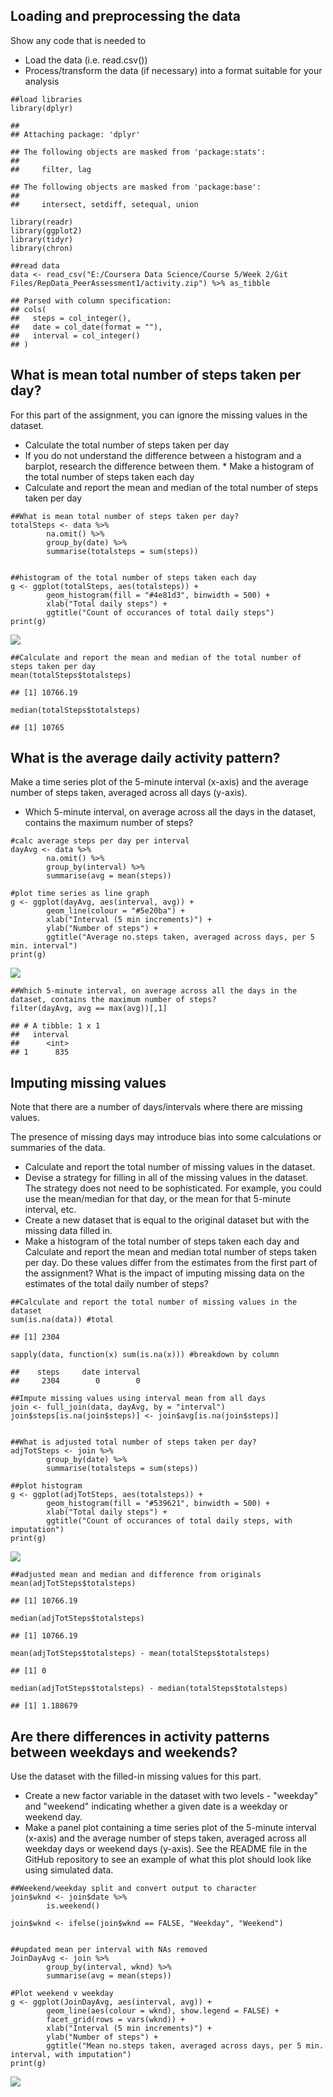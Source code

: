 Loading and preprocessing the data
----------------------------------

Show any code that is needed to

-   Load the data (i.e. read.csv())
-   Process/transform the data (if necessary) into a format suitable for
    your analysis

<!-- -->

    ##load libraries
    library(dplyr)

    ## 
    ## Attaching package: 'dplyr'

    ## The following objects are masked from 'package:stats':
    ## 
    ##     filter, lag

    ## The following objects are masked from 'package:base':
    ## 
    ##     intersect, setdiff, setequal, union

    library(readr)
    library(ggplot2)
    library(tidyr)
    library(chron)

    ##read data
    data <- read_csv("E:/Coursera Data Science/Course 5/Week 2/Git Files/RepData_PeerAssessment1/activity.zip") %>% as_tibble

    ## Parsed with column specification:
    ## cols(
    ##   steps = col_integer(),
    ##   date = col_date(format = ""),
    ##   interval = col_integer()
    ## )

What is mean total number of steps taken per day?
-------------------------------------------------

For this part of the assignment, you can ignore the missing values in
the dataset.

-   Calculate the total number of steps taken per day
-   If you do not understand the difference between a histogram and a
    barplot, research the difference between them. \* Make a histogram
    of the total number of steps taken each day
-   Calculate and report the mean and median of the total number of
    steps taken per day

<!-- -->

    ##What is mean total number of steps taken per day?
    totalSteps <- data %>% 
            na.omit() %>%
            group_by(date) %>% 
            summarise(totalsteps = sum(steps))


    ##histogram of the total number of steps taken each day
    g <- ggplot(totalSteps, aes(totalsteps)) +
            geom_histogram(fill = "#4e81d3", binwidth = 500) + 
            xlab("Total daily steps") + 
            ggtitle("Count of occurances of total daily steps")
    print(g)

![](PA1_template_files/figure-markdown_strict/unnamed-chunk-2-1.png)

    ##Calculate and report the mean and median of the total number of steps taken per day
    mean(totalSteps$totalsteps)

    ## [1] 10766.19

    median(totalSteps$totalsteps)

    ## [1] 10765

What is the average daily activity pattern?
-------------------------------------------

Make a time series plot of the 5-minute interval (x-axis) and the
average number of steps taken, averaged across all days (y-axis).

-   Which 5-minute interval, on average across all the days in the
    dataset, contains the maximum number of steps?

<!-- -->

    #calc average steps per day per interval
    dayAvg <- data %>% 
            na.omit() %>%
            group_by(interval) %>% 
            summarise(avg = mean(steps))

    #plot time series as line graph
    g <- ggplot(dayAvg, aes(interval, avg)) +
            geom_line(colour = "#5e20ba") +
            xlab("Interval (5 min increments)") +
            ylab("Number of steps") + 
            ggtitle("Average no.steps taken, averaged across days, per 5 min. interval")
    print(g)

![](PA1_template_files/figure-markdown_strict/unnamed-chunk-3-1.png)

    ##Which 5-minute interval, on average across all the days in the dataset, contains the maximum number of steps?
    filter(dayAvg, avg == max(avg))[,1]

    ## # A tibble: 1 x 1
    ##   interval
    ##      <int>
    ## 1      835

Imputing missing values
-----------------------

Note that there are a number of days/intervals where there are missing
values.

The presence of missing days may introduce bias into some calculations
or summaries of the data.

-   Calculate and report the total number of missing values in the
    dataset.
-   Devise a strategy for filling in all of the missing values in the
    dataset. The strategy does not need to be sophisticated. For
    example, you could use the mean/median for that day, or the mean for
    that 5-minute interval, etc.
-   Create a new dataset that is equal to the original dataset but with
    the missing data filled in.
-   Make a histogram of the total number of steps taken each day and
    Calculate and report the mean and median total number of steps taken
    per day. Do these values differ from the estimates from the first
    part of the assignment? What is the impact of imputing missing data
    on the estimates of the total daily number of steps?

<!-- -->

    ##Calculate and report the total number of missing values in the dataset
    sum(is.na(data)) #total

    ## [1] 2304

    sapply(data, function(x) sum(is.na(x))) #breakdown by column

    ##    steps     date interval 
    ##     2304        0        0

    ##Impute missing values using interval mean from all days
    join <- full_join(data, dayAvg, by = "interval")
    join$steps[is.na(join$steps)] <- join$avg[is.na(join$steps)]


    ##What is adjusted total number of steps taken per day?
    adjTotSteps <- join %>% 
            group_by(date) %>% 
            summarise(totalsteps = sum(steps))

    ##plot histogram
    g <- ggplot(adjTotSteps, aes(totalsteps)) +
            geom_histogram(fill = "#539621", binwidth = 500) + 
            xlab("Total daily steps") + 
            ggtitle("Count of occurances of total daily steps, with imputation")
    print(g)

![](PA1_template_files/figure-markdown_strict/unnamed-chunk-4-1.png)

    ##adjusted mean and median and difference from originals
    mean(adjTotSteps$totalsteps)

    ## [1] 10766.19

    median(adjTotSteps$totalsteps)

    ## [1] 10766.19

    mean(adjTotSteps$totalsteps) - mean(totalSteps$totalsteps)

    ## [1] 0

    median(adjTotSteps$totalsteps) - median(totalSteps$totalsteps)

    ## [1] 1.188679

Are there differences in activity patterns between weekdays and weekends?
-------------------------------------------------------------------------

Use the dataset with the filled-in missing values for this part.

-   Create a new factor variable in the dataset with two levels -
    "weekday" and "weekend" indicating whether a given date is a weekday
    or weekend day.
-   Make a panel plot containing a time series plot of the 5-minute
    interval (x-axis) and the average number of steps taken, averaged
    across all weekday days or weekend days (y-axis). See the README
    file in the GitHub repository to see an example of what this plot
    should look like using simulated data.

<!-- -->

    ##Weekend/weekday split and convert output to character
    join$wknd <- join$date %>%
            is.weekend() 

    join$wknd <- ifelse(join$wknd == FALSE, "Weekday", "Weekend")


    ##updated mean per interval with NAs removed
    JoinDayAvg <- join %>% 
            group_by(interval, wknd) %>% 
            summarise(avg = mean(steps))

    #Plot weekend v weekday
    g <- ggplot(JoinDayAvg, aes(interval, avg)) +
            geom_line(aes(colour = wknd), show.legend = FALSE) +
            facet_grid(rows = vars(wknd)) +
            xlab("Interval (5 min increments)") +
            ylab("Number of steps") + 
            ggtitle("Mean no.steps taken, averaged across days, per 5 min. interval, with imputation")
    print(g)

![](PA1_template_files/figure-markdown_strict/unnamed-chunk-5-1.png)
